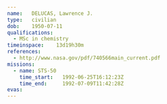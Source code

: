 ```yaml
---
name:	DELUCAS, Lawrence J.
type:	civilian
dob:	1950-07-11
qualifications:
  - MSc in chemistry
timeinspace:	13d19h30m
references:
  - http://www.nasa.gov/pdf/740566main_current.pdf
missions:
  - name: STS-50
    time_start:   1992-06-25T16:12:23Z
    time_end:     1992-07-09T11:42:28Z
evas:
---
```

